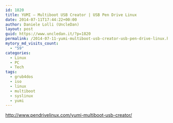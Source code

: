 ```yaml
---
id: 1820
title: YUMI – Multiboot USB Creator | USB Pen Drive Linux
date: 2014-07-11T17:44:22+00:00
author: Daniele Lolli (UncleDan)
layout: post
guid: https://www.uncledan.it/?p=1820
permalink: /2014-07-11-yumi-multiboot-usb-creator-usb-pen-drive-linux.html
mytory_md_visits_count:
  - "59"
categories:
  - Linux
  - PC
  - Tech
tags:
  - grub4dos
  - iso
  - linux
  - multiboot
  - syslinux
  - yumi
---
```

<http://www.pendrivelinux.com/yumi-multiboot-usb-creator/>
